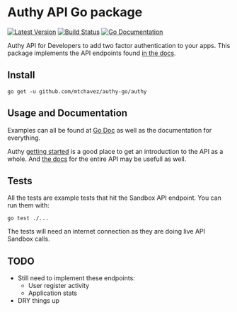# Authy API Go package
[![Latest Version](http://img.shields.io/github/release/mtchavez/authy-go.svg?style=flat-square)](https://github.com/mtchavez/authy-go/releases)
[![Build Status](https://travis-ci.org/mtchavez/authy-go.svg)](https://travis-ci.org/mtchavez/authy-go)
[![Go Documentation](http://img.shields.io/badge/go-documentation-blue.svg?style=flat-square)](http://godoc.org/github.com/mtchavez/authy-go/authy)

Authy API for Developers to add two factor authentication to your apps. This package
implements the API endpoints found [in the docs](http://docs.authy.com/).

## Install

`go get -u github.com/mtchavez/authy-go/authy`

## Usage and Documentation

Examples can all be found at [Go Doc](http://godoc.org/github.com/mtchavez/authy-go/authy)
as well as the documentation for everything.

Authy [getting started](https://www.authy.com/help/getting-started) is a good place
to get an introduction to the API as a whole. And [the docs](http://docs.authy.com/) for
the entire API may be usefull as well.

## Tests

All the tests are example tests that hit the Sandbox API endpoint. You can run them
with:

`go test ./...`

The tests will need an internet connection as they are doing live API Sandbox calls.

## TODO

* Still need to implement these endpoints:
  * User register activity
  * Application stats
* DRY things up
